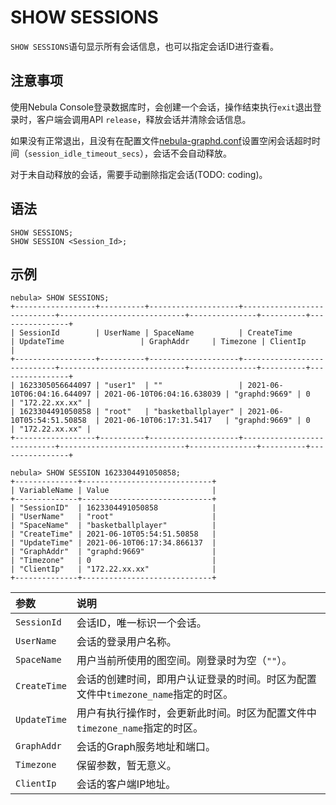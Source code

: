 # SHOW SESSIONS

`SHOW SESSIONS`语句显示所有会话信息，也可以指定会话ID进行查看。

## 注意事项

使用Nebula Console登录数据库时，会创建一个会话，操作结束执行`exit`退出登录时，客户端会调用API `release`，释放会话并清除会话信息。

如果没有正常退出，且没有在配置文件[nebula-graphd.conf](../../../5.configurations-and-logs/1.configurations/3.graph-config.md)设置空闲会话超时时间（`session_idle_timeout_secs`），会话不会自动释放。

对于未自动释放的会话，需要手动删除指定会话(TODO: coding)。

## 语法

```ngql
SHOW SESSIONS;
SHOW SESSION <Session_Id>;
```

## 示例

```ngql
nebula> SHOW SESSIONS;
+------------------+----------+--------------------+----------------------------+----------------------------+---------------+----------+----------------+
| SessionId        | UserName | SpaceName          | CreateTime                 | UpdateTime                 | GraphAddr     | Timezone | ClientIp       |
+------------------+----------+--------------------+----------------------------+----------------------------+---------------+----------+----------------+
| 1623305056644097 | "user1"  | ""                 | 2021-06-10T06:04:16.644097 | 2021-06-10T06:04:16.638039 | "graphd:9669" | 0        | "172.22.xx.xx" |
| 1623304491050858 | "root"   | "basketballplayer" | 2021-06-10T05:54:51.50858  | 2021-06-10T06:17:31.5417   | "graphd:9669" | 0        | "172.22.xx.xx" |
+------------------+----------+--------------------+----------------------------+----------------------------+---------------+----------+----------------+

nebula> SHOW SESSION 1623304491050858;
+--------------+-----------------------------+
| VariableName | Value                       |
+--------------+-----------------------------+
| "SessionID"  | 1623304491050858            |
| "UserName"   | "root"                      |
| "SpaceName"  | "basketballplayer"          |
| "CreateTime" | 2021-06-10T05:54:51.50858   |
| "UpdateTime" | 2021-06-10T06:17:34.866137  |
| "GraphAddr"  | "graphd:9669"               |
| "Timezone"   | 0                           |
| "ClientIp"   | "172.22.xx.xx"              |
+--------------+-----------------------------+
```

|参数|说明|
|:---|:---|
|`SessionId`|会话ID，唯一标识一个会话。|
|`UserName`|会话的登录用户名称。|
|`SpaceName`|用户当前所使用的图空间。刚登录时为空（`""`）。|
|`CreateTime`|会话的创建时间，即用户认证登录的时间。时区为配置文件中`timezone_name`指定的时区。|
|`UpdateTime`|用户有执行操作时，会更新此时间。时区为配置文件中`timezone_name`指定的时区。|
|`GraphAddr`|会话的Graph服务地址和端口。|
|`Timezone`|保留参数，暂无意义。|
|`ClientIp`|会话的客户端IP地址。|
